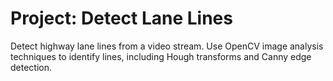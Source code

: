 # Project: Detect Lane Lines
Detect highway lane lines from a video stream. Use OpenCV image analysis techniques to identify lines, including Hough transforms and Canny edge detection.